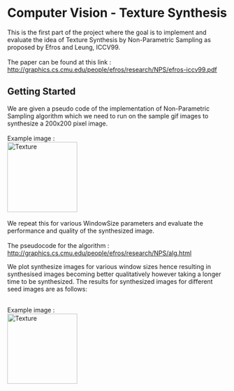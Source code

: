 # Computer Vision - Texture Synthesis
This is the first part of the project where the goal is to implement and evaluate the idea of Texture Synthesis by Non-Parametric Sampling as proposed by Efros and Leung, ICCV99.  
<br/>
The paper can be found at this link : http://graphics.cs.cmu.edu/people/efros/research/NPS/efros-iccv99.pdf

## Getting Started
We are given a pseudo code of the implementation of Non-Parametric Sampling algorithm which we need to run on the sample gif images to synthesize a 200x200 pixel image.  
<br/>
Example image : <br/> <img src="https://github.com/Shishir94/CV-TextureAnalysis/blob/master/textures/T1.gif" alt="Texture" width="160"><br/>
<br/>
We repeat this for various WindowSize parameters and evaluate the performance and quality of the synthesized image.  
<br/>
The pseudocode for the algorithm : http://graphics.cs.cmu.edu/people/efros/research/NPS/alg.html

We plot synthesize images for various window sizes hence resulting in synthesised images becoming better qualitatively however taking a longer time to be synthesized. The results for synthesized images for different seed images are as follows:

<br/>
Example image : <br/> <img src="https://github.com/Shishir94/CV-TextureAnalysis/blob/master/textures/T1.gif" alt="Texture" width="160"><br/>
